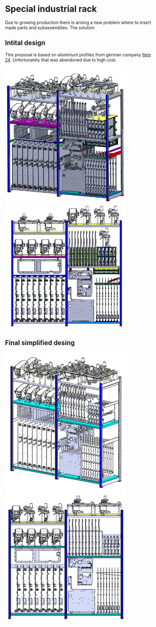 # Special industrial rack

Due to growing production there is arising a new problem where to insert made parts and subassemblies. The solution 

## Intital design
This proposal is based on aluminium profiles from german company [Item 24](https://www.item24.com/). Unfortunately that was abandoned due to high cost.
<p float="left">
  <img src="/Picture/SuperRack_1.PNG" width="400" /> 
  <img src="/Picture/SuperRack_2.PNG" width="400" /> 
</p>
    
## Final simplified desing
<p float="left">
  <img src="/Picture/Rack_2.PNG" width="400" /> 
  <img src="/Picture/Rack_1.PNG" width="400" /> 
</p>
